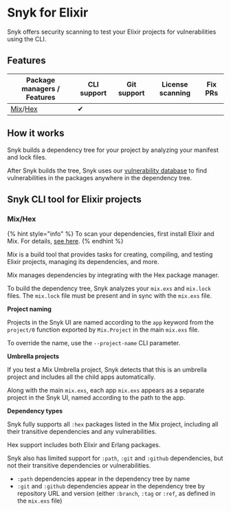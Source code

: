 # Snyk for Elixir

Snyk offers security scanning to test your Elixir projects for vulnerabilities using the CLI.

## Features

| Package managers / Features                                  | CLI support | Git support | License scanning | Fix PRs |
| ------------------------------------------------------------ | ----------- | ----------- | ---------------- | ------- |
| [Mix](https://hexdocs.pm/mix/Mix.html)/[Hex](https://hex.pm) | ✔︎          |             |                  |         |

## How it works

Snyk builds a dependency tree for your project by analyzing your manifest and lock files.

After Snyk builds the tree, Snyk uses our [vulnerability database](https://snyk.io/vuln) to find vulnerabilities in the packages anywhere in the dependency tree.

## Snyk CLI tool for Elixir projects

### Mix/Hex

{% hint style="info" %}
To scan your dependencies, first install Elixir and Mix. For details, [see here](https://elixir-lang.org/install.html).
{% endhint %}

Mix is a build tool that provides tasks for creating, compiling, and testing Elixir projects, managing its dependencies, and more.

Mix manages dependencies by integrating with the Hex package manager.

To build the dependency tree, Snyk analyzes your `mix.exs` and `mix.lock` files. The `mix.lock` file must be present and in sync with the `mix.exs` file.

**Project naming**

Projects in the Snyk UI are named according to the `app` keyword from the `project/0` function exported by `Mix.Project` in the main `mix.exs` file.

To override the name, use the `--project-name` CLI parameter.

**Umbrella projects**

If you test a Mix Umbrella project, Snyk detects that this is an umbrella project and includes all the child apps automatically.

Along with the main `mix.exs`, each app `mix.exs` appears as a separate project in the Snyk UI, named according to the path to the app.

**Dependency types**

Snyk fully supports all `:hex` packages listed in the Mix project, including all their transitive dependencies and any vulnerabilities.

Hex support includes both Elixir and Erlang packages.

Snyk also has limited support for `:path`, `:git` and `:github` dependencies, but not their transitive dependencies or vulnerabilities.

* `:path` dependencies appear in the dependency tree by name
* `:git` and `:github` dependencies appear in the dependency tree by repository URL and version (either `:branch`, `:tag` or `:ref`, as defined in the `mix.exs` file)
